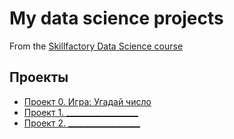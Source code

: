 # My data science projects
From the [Skillfactory Data Science course](http://skillfactory.ru/data-scientist)

## Проекты

* [Проект 0. Игра: Угадай число](https://github.com/KislyukAnna/sf_data_science/tree/main/project_0)
* [Проект 1. __________________](__)
* [Проект 2. __________________](__)
